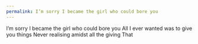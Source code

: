 ```yaml
---
permalink: I’m sorry I became the girl who could bore you
---
```

I’m sorry I became the girl who could bore you 
All I ever wanted was to give you things 
Never realising amidst all the giving 
That